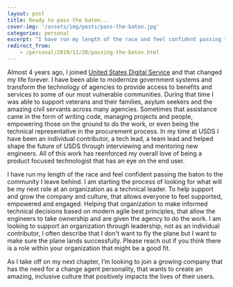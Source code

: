 ```yaml
---
layout: post
title: Ready to pass the baton...
cover-img: '/assets/img/posts/pass-the-baton.jpg'
categories: personal
excerpt: "I have run my length of the race and feel confident passing the baton to the community I leave behind. I am starting the process of looking for what will be my next role at an organization as a technical leader..."
redirect_from:
    - /personal/2019/11/20/passing-the-baton.html
---
```


Almost 4 years ago, I joined <a href="https://www.usds.gov/">United States Digital Service</a> and that changed my life forever. I have been able to modernize government systems and transform the technology of agencies to provide access to benefits and services to some of our most vulnerable communities. During that time I was able to support veterans and their families, asylum seekers and the amazing civil servants across many agencies. Sometimes that assistance came in the form of writing code, managing projects and people, empowering those on the ground to do the work, or even being the technical representative in the procurement process. In my time at USDS I have been an individual contributor, a tech lead, a team lead and helped shape the future of USDS through interviewing and mentoring new engineers. All of this work has reenforced my overall love of being a product focused technologist that has an eye on the end user.


I have run my length of the race and feel confident passing the baton to the community I leave behind. I am starting the process of looking for what will be my next role at an organization as a technical leader. To help support and grow the company and culture, that allows everyone to feel supported, empowered and engaged. Helping that organization to make informed technical decisions based on modern agile best principles, that allow the engineers to take ownership and are given the agency to do the work. I am looking to support an organization through leadership, not as an individual contributor, I often describe that I don't want to fly the plane but I want to make sure the plane lands successfully. Please reach out if you think there is a role within your organization that might be a good fit.

As I take off on my next chapter, I’m looking to join a growing company that has the need for a change agent personality, that wants to create an amazing, inclusive culture that positively impacts the lives of their users.
